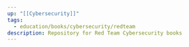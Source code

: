 ```yaml
---
up: "[[Cybersecurity]]"
tags:
  - education/books/cybersecurity/redteam
description: Repository for Red Team Cybersecurity books
---
```

